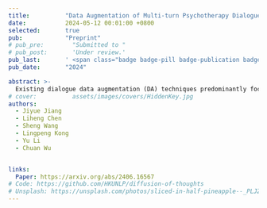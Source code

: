 ```yaml
---
title:          "Data Augmentation of Multi-turn Psychotherapy Dialogue via Knowledge-driven Progressive Thought Prompting"
date:           2024-05-12 00:01:00 +0800
selected:       true
pub:            "Preprint"
# pub_pre:        "Submitted to "
# pub_post:       'Under review.'
pub_last:       ' <span class="badge badge-pill badge-publication badge-danger">Arxiv</span>'
pub_date:       "2024"

abstract: >-
  Existing dialogue data augmentation (DA) techniques predominantly focus on augmenting utterance-level dialogues, which makes it difficult to take dialogue contextual information into account. The advent of large language models (LLMs) has simplified the implementation of multi-turn dialogues. Due to absence of professional understanding and knowledge, it remains challenging to deliver satisfactory performance in low-resource domain, such as the psychotherapy dialogue. DA involves creating new training or prompting data based on the existing data, which help the model better understand and generate psychotherapy-related responses. In this paper, we aim to address the issue of multi-turn dialogue data augmentation for boosted performance in the psychotherapy domain. We propose a knowledge-driven progressive thought prompting method to guide LLM to generate multi-turn psychotherapy-related dialogue. This method integrates a progressive thought generator, a psychotherapy knowledge generator, and a multi-turn dialogue generator. The thought generated by the progressive thought generator serves as a prompt to prevent the generated dialogue from having significant semantic deviations, while the psychotherapy knowledge generator produces psychotherapy knowledge to serve as the dialogue history for the LLM, guiding the dialogue generator to create multi-turn psychotherapy-related dialogue. To ensure the precision of psychotherapy-related multi-turn dialogue generation by LLM, a meticulous professional evaluation is required. Extensive experiments conducted on three psychotherapy-related datasets verify the effectiveness of the proposed method.
# cover:          assets/images/covers/HiddenKey.jpg
authors:
  - Jiyue Jiang
  - Liheng Chen
  - Sheng Wang
  - Lingpeng Kong
  - Yu Li
  - Chuan Wu


links:
  Paper: https://arxiv.org/abs/2406.16567
# Code: https://github.com/HKUNLP/diffusion-of-thoughts
# Unsplash: https://unsplash.com/photos/sliced-in-half-pineapple--_PLJZmHZzk
---
```

